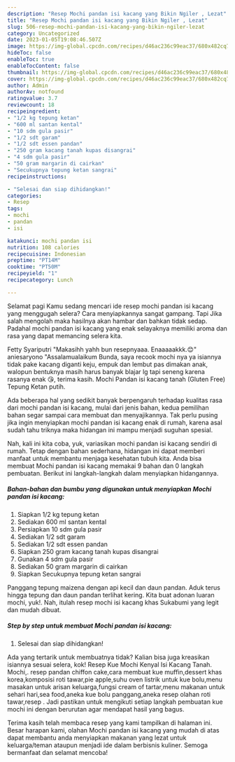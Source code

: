 ```yaml
---
description: "Resep Mochi pandan isi kacang yang Bikin Ngiler , Lezat"
title: "Resep Mochi pandan isi kacang yang Bikin Ngiler , Lezat"
slug: 506-resep-mochi-pandan-isi-kacang-yang-bikin-ngiler-lezat
category: Uncategorized
date: 2023-01-05T19:08:46.507Z
image: https://img-global.cpcdn.com/recipes/d46ac236c99eac37/680x482cq70/mochi-pandan-isi-kacang-foto-resep-utama.jpg
hideToc: false
enableToc: true
enableTocContent: false
thumbnail: https://img-global.cpcdn.com/recipes/d46ac236c99eac37/680x482cq70/mochi-pandan-isi-kacang-foto-resep-utama.jpg
cover: https://img-global.cpcdn.com/recipes/d46ac236c99eac37/680x482cq70/mochi-pandan-isi-kacang-foto-resep-utama.jpg
author: Admin
authorAv: notfound
ratingvalue: 3.7
reviewcount: 18
recipeingredient:
- "1/2 kg tepung ketan"
- "600 ml santan kental"
- "10 sdm gula pasir"
- "1/2 sdt garam"
- "1/2 sdt essen pandan"
- "250 gram kacang tanah kupas disangrai"
- "4 sdm gula pasir"
- "50 gram margarin di cairkan"
- "Secukupnya tepung ketan sangrai"
recipeinstructions:

- "Selesai dan siap dihidangkan!"
categories:
- Resep
tags:
- mochi
- pandan
- isi

katakunci: mochi pandan isi 
nutrition: 108 calories
recipecuisine: Indonesian
preptime: "PT14M"
cooktime: "PT50M"
recipeyield: "1"
recipecategory: Lunch

---
```



Selamat pagi Kamu sedang mencari ide resep mochi pandan isi kacang yang menggugah selera? Cara menyiapkannya sangat gampang. Tapi Jika salah mengolah maka hasilnya akan hambar dan bahkan tidak sedap. Padahal mochi pandan isi kacang yang enak selayaknya memiliki aroma dan rasa yang dapat memancing selera kita.


Fetty Syariputri &#34;Makasihh yahh bun resepnyaaa. Enaaaaakkk.😊&#34; aniesaryono &#34;Assalamualaikum Bunda, saya recook mochi nya ya isiannya tidak pake kacang diganti keju, empuk dan lembut pas dimakan anak, walopun bentuknya masih harus banyak blajar lg tapi seneng karena rasanya enak 😘, terima kasih. Mochi Pandan isi kacang tanah (Gluten Free) Tepung Ketan putih.

Ada beberapa hal yang sedikit banyak berpengaruh terhadap kualitas rasa dari mochi pandan isi kacang, mulai dari jenis bahan, kedua pemilihan bahan segar sampai cara membuat dan menyajikannya. Tak perlu pusing jika ingin menyiapkan mochi pandan isi kacang enak di rumah, karena asal sudah tahu triknya maka hidangan ini mampu menjadi suguhan spesial.


Nah, kali ini kita coba, yuk, variasikan mochi pandan isi kacang sendiri di rumah. Tetap dengan bahan sederhana, hidangan ini dapat memberi manfaat untuk membantu menjaga kesehatan tubuh kita. Anda bisa membuat Mochi pandan isi kacang memakai 9 bahan dan 0 langkah pembuatan. Berikut ini langkah-langkah dalam menyiapkan hidangannya.

<!--inarticleads1-->

##### Bahan-bahan dan bumbu yang digunakan untuk menyiapkan Mochi pandan isi kacang:

1. Siapkan 1/2 kg tepung ketan
1. Sediakan 600 ml santan kental
1. Persiapkan 10 sdm gula pasir
1. Sediakan 1/2 sdt garam
1. Sediakan 1/2 sdt essen pandan
1. Siapkan 250 gram kacang tanah kupas disangrai
1. Gunakan 4 sdm gula pasir
1. Sediakan 50 gram margarin di cairkan
1. Siapkan Secukupnya tepung ketan sangrai


Panggang tepung maizena dengan api kecil dan daun pandan. Aduk terus hingga tepung dan daun pandan terlihat kering. Kita buat adonan luaran mochi, yuk!. Nah, itulah resep mochi isi kacang khas Sukabumi yang legit dan mudah dibuat. 

<!--inarticleads2-->

##### Step by step untuk membuat Mochi pandan isi kacang:


1. Selesai dan siap dihidangkan!

Ada yang tertarik untuk membuatnya tidak? Kalian bisa juga kreasikan isiannya sesuai selera, kok! Resep Kue Mochi Kenyal Isi Kacang Tanah. Mochi,. resep pandan chiffon cake,cara membuat kue muffin,dessert khas korea,komposisi roti tawar,pie apple,suhu oven listrik untuk kue bolu,menu masakan untuk arisan keluarga,fungsi cream of tartar,menu makanan untuk sehari hari,sea food,aneka kue bolu panggang,aneka resep olahan roti tawar,resep . Jadi pastikan untuk mengikuti setiap langkah pembuatan kue mochi ini dengan berurutan agar mendapat hasil yang bagus. 

Terima kasih telah membaca resep yang kami tampilkan di halaman ini. Besar harapan kami, olahan Mochi pandan isi kacang yang mudah di atas dapat membantu anda menyiapkan makanan yang lezat untuk keluarga/teman ataupun menjadi ide dalam berbisnis kuliner. Semoga bermanfaat dan selamat mencoba!
